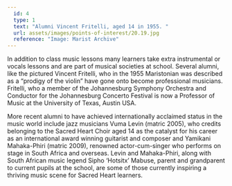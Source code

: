 ```yaml
---
  id: 4
  type: 1
  text: "Alumni Vincent Fritelli, aged 14 in 1955. "
  url: assets/images/points-of-interest/20.19.jpg
  reference: "Image: Marist Archive"
---
```

In addition to class music lessons many learners take extra instrumental or vocals lessons and are part of musical societies at school. Several alumni, like the pictured Vincent Fritelli, who in the 1955 Maristonian was described as a “prodigy of the violin” have gone onto become professional musicians. Fritelli, who a member of the Johannesburg Symphony Orchestra and Conductor for the Johannesburg Concerto Festival is now a Professor of Music at the University of Texas, Austin USA. 

More recent alumni to have achieved internationally acclaimed status in the music world include jazz musicians Vuma Levin (matric 2005), who credits belonging to the Sacred Heart Choir aged 14 as the catalyst for his career as an international award winning guitarist and composer and Yamikani Mahaka-Phiri (matric 2009), renowned actor-cum-singer who performs on stage in South Africa and overseas. Levin and Mahaka-Phiri, along with South African music legend Sipho ‘Hotsitx’ Mabuse, parent and grandparent to current pupils at the school, are some of those currently inspiring a thriving music scene for Sacred Heart learners.
        